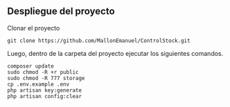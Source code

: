 ## Despliegue del proyecto
Clonar el proyecto
```
git clone https://github.com/MallonEmanuel/ControlStock.git
```
Luego, dentro de la carpeta del proyecto ejecutar los siguientes comandos.
```
composer update
sudo chmod -R +r public
sudo chmod -R 777 storage
cp .env.example .env
php artisan key:generate
php artisan config:clear
```
